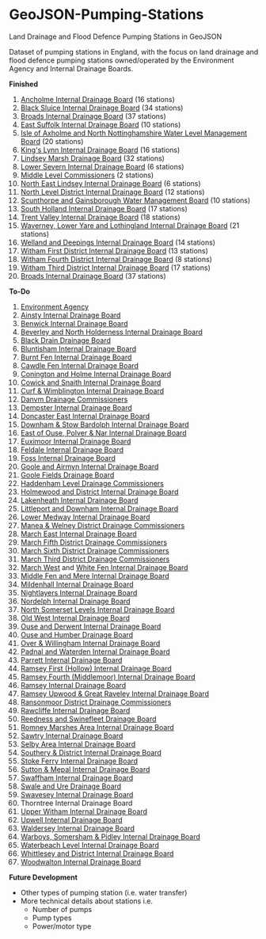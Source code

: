 # GeoJSON-Pumping-Stations
Land Drainage and Flood Defence Pumping Stations in GeoJSON

Dataset of pumping stations in England, with the focus on land drainage and flood defence pumping stations owned/operated by the Environment Agency and Internal Drainage Boards.

**Finished**

1. [Ancholme Internal Drainage Board](http://www.shiregroup-idbs.gov.uk) (16 stations)
2. [Black Sluice Internal Drainage Board](http://www.blacksluiceidb.gov.uk) (34 stations)
3. [Broads Internal Drainage Board](http://www.wlma.org.uk/index.pl?id=32) (37 stations)
4. [East Suffolk Internal Drainage Board](http://www.wlma.org.uk/index.pl?id=144) (10 stations)
3. [Isle of Axholme and North Nottinghamshire Water Level Management Board](http://www.wmc-idbs.org.uk/IoAaNN) (20 stations)
4. [King's Lynn Internal Drainage Board](http://www.wlma.org.uk/index.pl?id=42) (16 stations)
5. [Lindsey Marsh Drainage Board](http://www.wmc-idbs.org.uk/LMDB) (32 stations)
6. [Lower Severn Internal Drainage Board](http://www.lowersevernidb.org.uk) (6 stations)
7. [Middle Level Commissioners](http://www.middlelevel.gov.uk) (2 stations)
8. [North East Lindsey Internal Drainage Board](http://www.northeastlindsey-idb.org.uk) (6 stations)
9. [North Level District Internal Drainage Board](http://www.northlevelidb.org) (12 stations)
10. [Scunthorpe and Gainsborough Water Management Board](http://www.shiregroup-idbs.gov.uk) (10 stations)
11. [South Holland Internal Drainage Board](http://www.wlma.org.uk/index.pl?id=23) (17 stations)
12. [Trent Valley Internal Drainage Board](http://www.wmc-idbs.org.uk/TVIDB/) (18 stations)
13. [Waverney, Lower Yare and Lothingland Internal Drainage Board](http://www.nicholsonslaw.com/drainage_solicitors_in_lowestoft_and_norwich.html) (21 stations)
13. [Welland and Deepings Internal Drainage Board](http://www.wellandidb.org.uk) (14 stations)
14. [Witham First District Internal Drainage Board](http://www.witham-1st-idb.co.uk) (13 stations)
15. [Witham Fourth District Internal Drainage Board](http://www.w4idb.co.uk) (8 stations)
16. [Witham Third District Internal Drainage Board](http://www.witham-3rd-idb.co.uk) (17 stations)
17. [Broads Internal Drainage Board](http://www.wlma.org.uk/index.pl?id=32) (37 stations)

**To-Do**

1. [Environment Agency](http://www.gov.uk/government/organisations/environment-agency)
2. [Ainsty Internal Drainage Board](http://www.yorkconsort.gov.uk/ainsty2008.html)
3. [Benwick Internal Drainage Board](http://www.middlelevel.gov.uk/benwick.aspx)
4. [Beverley and North Holderness Internal Drainage Board](http://www.yorkconsort.gov.uk/beverley.html)
5. [Black Drain Drainage Board](http://www.shiregroup-idbs.gov.uk)
6. [Bluntisham Internal Drainage Board](http://www.middlelevel.gov.uk/bluntisham.aspx)
8. [Burnt Fen Internal Drainage Board](http://www.elydrainageboards.co.uk/members/burnt_fen/home.html)
9. [Cawdle Fen Internal Drainage Board](http://www.elydrainageboards.co.uk/members/cawdle/home.html)
10. [Conington and Holme Internal Drainage Board](http://www.middlelevel.gov.uk/conington.aspx)
11. [Cowick and Snaith Internal Drainage Board](http://www.eastriding.gov.uk/environment/sustainable-environment/internal-drainage-boards/cowick-and-snaith-internal-drainage-board)
12. [Curf & Wimblington Internal Drainage Board](http://www.middlelevel.gov.uk/curf.aspx)
13. [Danvm Drainage Commissioners](http://www.shiregroup-idbs.gov.uk)
14. [Dempster Internal Drainage Board](http://www.eastriding.gov.uk/environment/sustainable-environment/internal-drainage-boards/dempster-internal-drainage-board)
15. [Doncaster East Internal Drainage Board](http://www.shiregroup-idbs.gov.uk)
16. [Downham & Stow Bardolph Internal Drainage Board](http://www.downhammarketidbs.org.uk/board.asp?board=ds)
17. [East of Ouse, Polver & Nar Internal Drainage Board](http://www.downhammarketidbs.org.uk/board.asp?board=eo)
19. [Euximoor Internal Drainage Board](http://www.middlelevel.gov.uk/euximoor.aspx)
20. [Feldale Internal Drainage Board](http://www.wcidb.org.uk/feldale-idb)
21. [Foss Internal Drainage Board](http://www.yorkconsort.gov.uk/foss2008.html)
22. [Goole and Airmyn Internal Drainage Board](http://www.shiregroup-idbs.gov.uk)
23. [Goole Fields Drainage Board](http://www.shiregroup-idbs.gov.uk)
24. [Haddenham Level Drainage Commissioners](http://www.middlelevel.gov.uk/haddenham.aspx)
25. [Holmewood and District Internal Drainage Board](http://www.wcidb.org.uk/holmewood-district-idb)
26. [Lakenheath Internal Drainage Board](http://www.elydrainageboards.co.uk/members/lakenheath/home.html)
27. [Littleport and Downham Internal Drainage Board](http://www.elydrainageboards.co.uk/members/littleport_downham/home.html)
28. [Lower Medway Internal Drainage Board](http://www.medwayidb.co.uk/lower-medway.html)
29. [Manea & Welney District Drainage Commissioners](http://www.middlelevel.gov.uk/manea-and-welney.aspx)
30. [March East Internal Drainage Board](http://www.middlelevel.gov.uk/march-east.aspx)
31. [March Fifth District Drainage Commissioners](http://www.middlelevel.gov.uk/march-5th.aspx)
32. [March Sixth District Drainage Commissioners](http://www.middlelevel.gov.uk/march-6th.aspx)
33. [March Third District Drainage Commissioners](http://www.middlelevel.gov.uk/march-3rd.aspx)
34. [March West](http://www.middlelevel.gov.uk/march-and-whittlesey.aspx) and [White Fen Internal Drainage Board](http://www.middlelevel.gov.uk/white-fen.aspx)
35. [Middle Fen and Mere Internal Drainage Board](http://www.elydrainageboards.co.uk/members/middlefen/home.html)
36. [Mildenhall Internal Drainage Board](http://www.elydrainageboards.co.uk/members/mildenhall/home.html)
37. [Nightlayers Internal Drainage Board](http://www.middlelevel.gov.uk/nightlayers.aspx)
38. [Nordelph Internal Drainage Board](http://www.middlelevel.gov.uk/nordelph.aspx)
39. [North Somerset Levels Internal Drainage Board](http://www.nslidb.org.uk)
40. [Old West Internal Drainage Board](http://www.elydrainageboards.co.uk/members/oldwest/home.html)
41. [Ouse and Derwent Internal Drainage Board](http://www.yorkconsort.gov.uk/ouse.html)
42. [Ouse and Humber Drainage Board](http://www.ohdb.org.uk)
43. [Over & Willingham Internal Drainage Board](http://www.middlelevel.gov.uk/Over.aspx)
44. [Padnal and Waterden Internal Drainage Board](http://www.elydrainageboards.co.uk/members/padnal_waterden/home.html)
45. [Parrett Internal Drainage Board](http://www.somersetdrainageboards.gov.uk/boards-membership/board-areas/parrett-internal-drainage-board)
46. [Ramsey First (Hollow) Internal Drainage Board](http://www.middlelevel.gov.uk/ramsey-1st.aspx)
47. [Ramsey Fourth (Middlemoor) Internal Drainage Board](http://www.middlelevel.gov.uk/ramsey-4th.aspx)
48. [Ramsey Internal Drainage Board](http://www.ramseyidb.org.uk)
49. [Ramsey Upwood & Great Raveley Internal Drainage Board](http://www.middlelevel.gov.uk/ramsey-upwood-great-raveley.aspx)
50. [Ransonmoor District Drainage Commissioners](http://www.middlelevel.gov.uk/ransonmoor.aspx)
51. [Rawcliffe Internal Drainage Board](http://www.eastriding.gov.uk/environment/sustainable-environment/internal-drainage-boards/rawcliffe-internal-drainage-board)
52. [Reedness and Swinefleet Drainage Board](http://www.shiregroup-idbs.gov.uk)
53. [Romney Marshes Area Internal Drainage Board](http://www.rmaidb.co.uk)
54. [Sawtry Internal Drainage Board](http://www.middlelevel.gov.uk/sawtry.aspx)
55. [Selby Area Internal Drainage Board](http://www.shiregroup-idbs.gov.uk)
56. [Southery & District Internal Drainage Board](http://www.downhammarketidbs.org.uk/board.asp?board=sd)
57. [Stoke Ferry Internal Drainage Board](http://www.downhammarketidbs.org.uk/board.asp?board=sf)
58. [Sutton & Mepal Internal Drainage Board](http://www.middlelevel.gov.uk/sutton-and-meple.aspx)
59. [Swaffham Internal Drainage Board](http://www.elydrainageboards.co.uk/members/swaffham/home.html)
60. [Swale and Ure Drainage Board](http://www.sandudb.gov.uk)
61. [Swavesey Internal Drainage Board](http://www.middlelevel.gov.uk/swavesey.aspx)
62. Thorntree Internal Drainage Board
63. [Upper Witham Internal Drainage Board](http://www.uwidb.co.uk)
64. [Upwell Internal Drainage Board](http://www.middlelevel.gov.uk/upwell.aspx)
65. [Waldersey Internal Drainage Board](http://www.middlelevel.gov.uk/waldersey.aspx)
66. [Warboys, Somersham & Pidley Internal Drainage Board](http://www.middlelevel.gov.uk/warboys-somersham-pidley.aspx)
67. [Waterbeach Level Internal Drainage Board](http://www.elydrainageboards.co.uk/members/waterbeach/home.html)
69. [Whittlesey and District Internal Drainage Board](http://www.wcidb.org.uk/whittlesey-district-idb)
70. [Woodwalton Internal Drainage Board](http://www.wcidb.org.uk/woodwalton-idb)

**Future Development**

* Other types of pumping station (i.e. water transfer)
* More technical details about stations i.e.
  * Number of pumps
  * Pump types
  * Power/motor type
